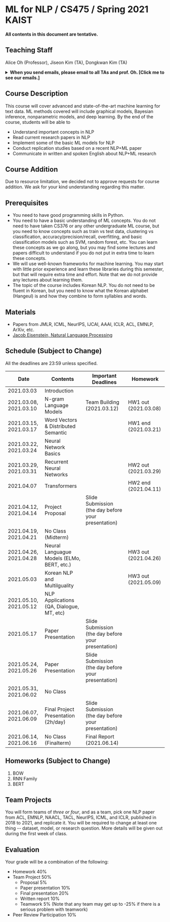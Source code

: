 # ML for NLP / CS475 / Spring 2021 KAIST

**All contents in this document are tentative.**

## Teaching Staff

Alice Oh (Professor), Jiseon Kim (TA), Dongkwan Kim (TA)

<details>
<summary><strong>When you send emails, please email to all TAs and prof. Oh. [Click me to see our emails.]</strong></summary>

<p><code>alice.oh@kaist.edu, jiseon_kim@kaist.ac.kr, dongkwan.kim@kaist.ac.kr</code></p>

<p><i>And put "CS475" to the title. (e.g., [CS475] Do we have a class on thanksgiving day?)</i></p>

</details>

## Course Description

This course will cover advanced and state-of-the-art machine learning for text data. ML methods covered will include graphical models, Bayesian inference, nonparametric models, and deep learning. By the end of the course, students will be able to

- Understand important concepts in NLP
- Read current research papers in NLP
- Implement some of the basic ML models for NLP
- Conduct replication studies based on a recent NLP+ML paper
- Communicate in written and spoken English about NLP+ML research

## Course Addition
Due to resource limitation, we decided not to approve requests for course addition. We ask for your kind understanding regarding this matter.

## Prerequisites  

- You need to have good programming skills in Python.
- You need to have a basic understanding of ML concepts. You do not need to have taken CS376 or any other undergraduate ML course, but you need to know concepts such as train vs test data, clustering vs classification, accuracy/precision/recall, overfitting, and basic classification models such as SVM, random forest, etc. You can learn these concepts as we go along, but you may find some lectures and papers difficult to understand if you do not put in extra time to learn these concepts.
- We will use well-known frameworks for machine learning. You may start with little prior experience and learn these libraries during this semester, but that will require extra time and effort. Note that we do not provide any lectures about learning them.
- The topic of the course includes Korean NLP. You do not need to be fluent in Korean, but you need to know what the Korean alphabet (Hangeul) is and how they combine to form syllables and words.

## Materials

- Papers from JMLR, ICML, NeurIPS, IJCAI, AAAI, ICLR, ACL, EMNLP, ArXiv, etc.
- [Jacob Eisenstein, Natural Language Processing](https://github.com/jacobeisenstein/gt-nlp-class/blob/master/notes/eisenstein-nlp-notes.pdf)

## Schedule (Subject to Change)

All the deadlines are 23:59 unless specified.

| Date                   | Contents                                   | Important Deadlines                                 | Homework             |
|------------------------|--------------------------------------------|-----------------------------------------------------|----------------------|
| 2021.03.03             | Introduction                               |                                                     |                      |
| 2021.03.08, 2021.03.10 | N-gram Language Models                     | Team Building (2021.03.12)                          | HW1 out (2021.03.08) |
| 2021.03.15, 2021.03.17 | Word Vectors & Distributed Semantic        |                                                     | HW1 end (2021.03.21) |
| 2021.03.22, 2021.03.24 | Neural Network Basics                      |                                                     |                      |
| 2021.03.29, 2021.03.31 | Recurrent Neural Networks                  |                                                     | HW2 out (2021.03.29) |
| 2021.04.07             | Transformers                               |                                                     | HW2 end (2021.04.11) |
| 2021.04.12, 2021.04.14 | Project Proposal                           | Slide Submission (the day before your presentation) |                      |
| 2021.04.19, 2021.04.21 | No Class (Midterm)                         |                                                     |                      |
| 2021.04.26, 2021.04.28 | Neural Languague Models (ELMo, BERT, etc.) |                                                     | HW3 out (2021.04.26) |
| 2021.05.03             | Korean NLP and Multilguality               |                                                     | HW3 out (2021.05.09) |
| 2021.05.10, 2021.05.12 | NLP Applications (QA, Dialogue, MT, etc)   |                                                     |                      |
| 2021.05.17             | Paper Presentation                         | Slide Submission (the day before your presentation) |                      |
| 2021.05.24, 2021.05.26 | Paper Presentation                         | Slide Submission (the day before your presentation) |                      |
| 2021.05.31, 2021.06.02 | No Class                                   |                                                     |                      |
| 2021.06.07, 2021.06.09 | Final Project Presentation (2h/day)        | Slide Submission (the day before your presentation) |                      |
| 2021.06.14, 2021.06.16 | No Class (Finalterm)                       | Final Report (2021.06.14)                           |                      |

## Homeworks (Subject to Change)
1. BOW
1. RNN Family
1. BERT

## Team Projects

You will form teams of *three or four*, and as a team, pick one NLP paper from ACL, EMNLP, NAACL, TACL, NeurIPS, ICML, and ICLR, published in 2018 to 2021, and replicate it. You will be required to change at least one thing -- dataset, model, or research question. More details will be given out during the first week of class.

## Evaluation
Your grade will be a combination of the following:

- Homework 40%
- Team Project 50% 
  - Proposal 5%
  - Paper presentation 10%
  - Final presentation 20%
  - Written report 10%
  - Teamwork 5% (Note that any team may get up to -25% if there is a serious problem with teamwork)
- Peer Review Participation 10%
